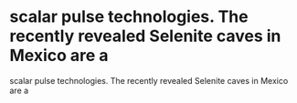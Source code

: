 # scalar pulse technologies. The recently revealed Selenite caves in Mexico are a

scalar pulse technologies. The recently revealed Selenite caves in Mexico are a